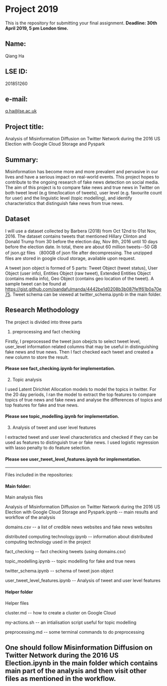 # Project 2019
This is the repository for submitting your final assignment.
**Deadline: 30th April 2019, 5 pm London time.**

## Name: 
Qiang Ha
## LSE ID:
201851260
## e-mail:
q.ha@lse.ac.uk
## Project title:
Analysis of Misinformation Diffusion on Twitter Network during the 2016 US Election with Google Cloud Storage and Pyspark
## Summary:
Misinformation has become more and more prevalent and pervasive in our lives and have a serious impact on real-world events. 
This project hopes to contribute to the ongoing research of fake news detection on social media. The aim of this project is to compare fake news and true news in Twitter on both tweet level (e.g time/location of tweets), user level (e.g. favourite count for user) and the linguistic level (topic modelling), and identify characteristics that distinguish fake news from true news.

## Dataset
I will use a dataset collected by Barbera (2018) from Oct 12nd to 01st Nov, 2016. The dataset contains tweets that mentioned Hillary Clinton and Donald Trump from 30 before the election day, Nov 8th, 2016 until 10 days before the election date. In total, there are about 60 million tweets--50 GB of json.gz files （800GB of json file after decompressing. The unzipped files are stored in google cloud storage, available upon request.

A tweet json object is formed of 5 parts: Tweet Object (tweet status), User Object (user info), Entities Object (raw tweet), Extended Entities Object (contains media info), Geo Object (contains geo location of the tweet). A sample tweet can be found at https://gist.github.com/pandafulmanda/4442be1d0208b3b087fe1f61b0a70e75. Tweet schema can be viewed at twitter_schema.ipynb in the main folder.

## Research Methodology

The project is divided into three parts

1. preprocessing and fact checking

Firstly, I preprocessed the tweet json obejcts to select tweet level, user_level information related columns that may be useful in distinguishing fake news and true news. Then I fact checked each tweet and created a new column to store the result. 
#### Please see fact_checking.ipynb for implementation.

2. Topic analysis

I used Latent Dirichlet Allocation models to model the topics in twitter. For the 20 day periods, I ran the model to extract the top features to compare topics of true news and fake news and analyse the differences of topics and top features for fake and true news.

#### Please see topic_modelling.ipynb for implementation.


3. Analysis of tweet and user level features

I extracted tweet and user level characteristics and checked if they can be used as features to distinguish true or fake news. I used logistic regression with lasso penalty to do feature selection.

#### Please see user_tweet_level_features.ipynb for implementation.


---
Files included in the repositories:

#### Main folder:
Main analysis files

Analysis of Misinformation Diffusion on Twitter Network during the 2016 US Election with Google Cloud Storage and Pyspark.ipynb -- main results and workflow of the analysis

domains.csv -- a list of credible news websites and fake news websites

distributed computing technology.ipynb -- information about distributed computing technology used in the project

fact_checking -- fact checking tweets (using domains.csv)

topic_modelling.ipynb -- topic modelling for fake and true news

twitter_schema.ipynb -- schema of tweet json object

user_tweet_level_features.ipynb -- Analysis of tweet and user level features

#### Helper folder
Helper files

cluster.md -- how to create a cluster on Google Cloud

my-actions.sh -- an intialisation script useful for topic modelling

preprocessing.md -- some terminal commands to do preprocessing


## One should follow Misinformation Diffusion on Twitter Network during the 2016 US Election.ipynb in the main folder which contains main part of the analysis and then visit other files as mentioned in the workflow.

